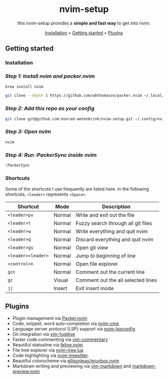 <!-- markdownlint-configure-file {
  "MD013": {
    "code_blocks": false,
    "tables": false
  },
  "MD033": false,
  "MD041": false
} -->

<div align="center">

# nvim-setup

this nvim-setup provides a **simple and fast way** to get into nvim.

[Installation](#installation) • 
[Getting started](#getting-started) • 
[Plugins](#plugins)

</div>

## Getting started
### Installation

### *Step 1: Install nvim and packer.nvim*

```sh
brew install nvim
```

```sh
git clone --depth 1 https://github.com/wbthomason/packer.nvim ~/.local/share/nvim/site/pack/packer/start/packer.nvim
```
### *Step 2: Add this repo as your config*

```sh
git clone git@github.com:konrad-amtenbrink/nvim-setup.git ~/.config/nvim
```

### *Step 3: Open nvim*

```sh
nvim
```

### *Step 4: Run :PackerSync inside nvim*

```sh
:PackerSync
```

### Shortcuts

Some of the shortcuts I use frequently are listed here. In the following shortcuts, `<leader>` represents `<Space>`.

| Shortcut          | Mode          | Description                                                              |
|-------------------|---------------|--------------------------------------------------------------------------|
| `<leader>pv`      | Normal        | Write and exit out the file                                              |
| `<leader>t`       | Normal        | Fuzzy search through all git files                                       |
| `<leader>w`       | Normal        | Write everything and quit nvim                                           |
| `<leader>q`       | Normal        | Discard everything and quit nvim                                         |
| `<leader>gs`      | Normal        | Open git view                                                            |
| `<leader><leader>`| Normal        | Jump to beginning of line                                                |
| `<control>n`      | Normal        | Open file explorer                                                       |
| `gcc`             | Normal        | Comment out the current line                                             |
| `gc`              | Visual        | Comment out the all selected lines                                       |
| `jj`              | Insert        | Exit insert mode                                                         |


## Plugins
+ Plugin management via [Packer.nvim](https://github.com/wbthomason/packer.nvim)
+ Code, snippet, word auto-completion via [nvim-cmp](https://github.com/hrsh7th/nvim-cmp)
+ Language server protocol (LSP) support via [nvim-lspconfig](https://github.com/neovim/nvim-lspconfig)
+ Git integration via [vim-fugitive](https://github.com/tpope/vim-fugitive)
+ Faster code commenting via [vim-commentary](https://github.com/tpope/vim-commentary)
+ Beautiful statusline via [feline.nvim](https://github.com/feline-nvim/feline.nvim)
+ File tree explorer via [nvim-tree.lua](https://github.com/kyazdani42/nvim-tree.lua)
+ Code highlighting via [nvim-treesitter](https://github.com/nvim-treesitter/nvim-treesitter).
+ Beautiful colorscheme via [ellisonleao/gruvbox.nvim](https://github.com/ellisonleao/gruvbox.nvim)
+ Markdown writing and previewing via [vim-markdown](https://github.com/preservim/vim-markdown) and [markdown-preview.nvim](https://github.com/iamcco/markdown-preview.nvim)
